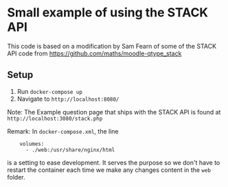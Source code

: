 # Small example of using the STACK API

This code is based on a modification by Sam Fearn of some of the STACK API code from https://github.com/maths/moodle-qtype_stack

## Setup

1. Run `docker-compose up`
2. Navigate to `http://localhost:8080/`

Note: The Example question page that ships with the STACK API is found at `http://localhost:3080/stack.php`

Remark: In `docker-compose.xml`, the line

```
    volumes:
      - ./web:/usr/share/nginx/html
```

is a setting to ease development. It serves the purpose so we don't have to restart the container each time we make any changes content in the `web` folder.

